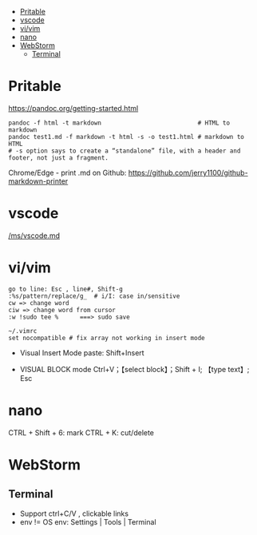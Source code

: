 <!-- TOC -->

- [Pritable](#pritable)
- [vscode](#vscode)
- [vi/vim](#vivim)
- [nano](#nano)
- [WebStorm](#webstorm)
    - [Terminal](#terminal)

<!-- /TOC -->

# Pritable
https://pandoc.org/getting-started.html

    pandoc -f html -t markdown                           # HTML to markdown
    pandoc test1.md -f markdown -t html -s -o test1.html # markdown to HTML
    # -s option says to create a “standalone” file, with a header and footer, not just a fragment. 

Chrome/Edge - print .md on Github: https://github.com/jerry1100/github-markdown-printer

# vscode
[/ms/vscode.md](/ms/vscode.md)

# vi/vim

    go to line: Esc , line#, Shift-g
    :%s/pattern/replace/g_  # i/I: case in/sensitive
    cw => change word
    ciw => change word from cursor
    :w !sudo tee %      ===> sudo save

    ~/.vimrc
    set nocompatible # fix array not working in insert mode

* Visual Insert Mode
    paste: Shift+Insert

* VISUAL BLOCK mode
    Ctrl+V；【select block】；Shift + I; 【type text】; Esc

# nano
CTRL + Shift + 6:   mark
CTRL + K:           cut/delete

# WebStorm
## Terminal
- Support ctrl+C/V , clickable links
- env != OS env: Settings | Tools | Terminal